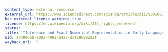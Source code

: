 ```yaml
---
content_type: external-resource
external_url: https://www.sciencedirect.com/science/article/pii/S0010028509000346
has_external_license_warning: true
license: https://en.wikipedia.org/wiki/All_rights_reserved
status: ''
title: '"Inference and Exact Numerical Representation in Early Language Development."'
uid: ab48966b-a093-4992-a427-d3f286982a2f
wayback_url: ''
---
```

